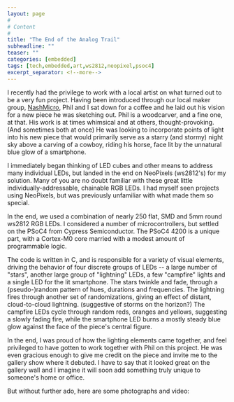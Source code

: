 ```yaml
---
layout: page
#
# Content
#
title: "The End of the Analog Trail"
subheadline: ""
teaser: ""
categories: [embedded]
tags: [tech,embedded,art,ws2812,neopixel,psoc4]
excerpt_separator: <!--more-->
---
```


I recently had the privilege to work with a local artist on what turned out to
be a very fun project.  Having been introduced through our local maker group,
[NashMicro](https://plus.google.com/u/0/communities/113168301409955370802),
Phil and I sat down for a coffee and he laid out his vision for a new piece he
was sketching out.  Phil is a woodcarver, and a fine one, at that.  His work is
at times whimsical and at others, thought-provoking. (And sometimes both at once)
He was looking to incorporate points of light into his new piece that would
primarily serve as a starry (and stormy) night sky above a carving of a cowboy, 
riding his horse, face lit by the unnatural blue glow of a smartphone.  

<!--more-->

I immediately began thinking of LED cubes and other means to address many
individual LEDs, but landed in the end on NeoPixels (ws2812's) for my solution.
Many of you are no doubt familiar with these great little 
individually-addressable, chainable RGB LEDs.  I had myself seen projects using 
NeoPixels, but was previously unfamiliar with what made them so special.

In the end, we used a combination of nearly 250 flat, SMD and 5mm round ws2812 
RGB LEDs.  I considered a number of microcontrollers, but settled on the PSoC4
from Cypress Semiconductor.  The PSoC4 4200 is a unique part, with a Cortex-M0
core married with a modest amount of programmable logic.  

The code is written in C, and is responsible for a variety of visual elements,
driving the behavior of four discrete groups of LEDs -- a large number of 
"stars", another large group of "lightning" LEDs, a few "campfire" lights and a
single LED for the lit smartphone.  The stars twinkle and fade, through a 
(pseudo-)random pattern of hues, durations and frequencies.  The lightning
fires through another set of randomizations, giving an effect of distant,
cloud-to-cloud lightning. (suggestive of storms on the horizon?)  The campfire
LEDs cycle through random reds, oranges and yellows, suggesting a slowly fading
fire, while the smartphone LED burns a mostly steady blue glow against the face
of the piece's central figure.

In the end, I was proud of how the lighting elements came together, and feel
privileged to have gotten to work together with Phil on this project.  He was
even gracious enough to give me credit on the piece and invite me to the
gallery show where it debuted.  I have to say that it looked great on the
gallery wall and I imagine it will soon add something truly unique to someone's 
home or office.

But without further ado, here are some photographs and video:

